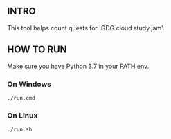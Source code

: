 ## INTRO
This tool helps count quests for 'GDG cloud study jam'.


## HOW TO RUN

Make sure you have Python 3.7 in your PATH env.

### On Windows

```console
./run.cmd
```

### On Linux

```console
./run.sh
```

